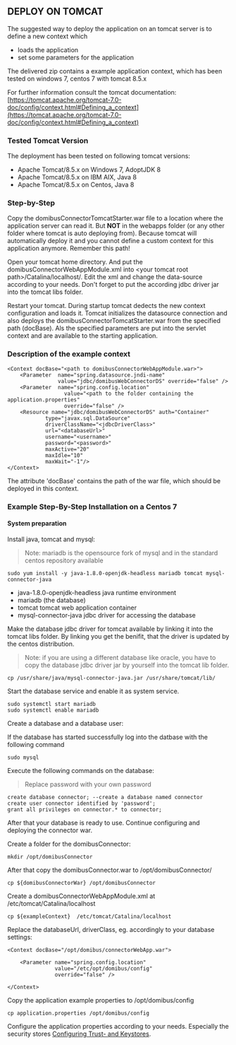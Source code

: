 DEPLOY ON TOMCAT
----------------

The suggested way to deploy the application on an tomcat server is to define a new context which

 * loads the application
 * set some parameters for the application

The delivered zip contains a example application context, which has been tested on windows 7, centos 7 with tomcat 8.5.x

For further information consult the tomcat documentation: [https://tomcat.apache.org/tomcat-7.0-doc/config/context.html#Defining_a_context](https://tomcat.apache.org/tomcat-7.0-doc/config/context.html#Defining_a_context)

### Tested Tomcat Version

The deployment has been tested on following tomcat versions:

 * Apache Tomcat/8.5.x on Windows 7, AdoptJDK 8
 * Apache Tomcat/8.5.x on IBM AIX, Java 8
 * Apache Tomcat/8.5.x on Centos, Java 8
 

### Step-by-Step

Copy the domibusConnectorTomcatStarter.war file to a location where the application server can read it. But **NOT** in the
webapps folder (or any other folder where tomcat is auto deploying from). Because tomcat will automatically deploy it and you cannot
define a custom context for this application anymore. Remember this path!

Open your tomcat home directory. And put the domibusConnectorWebAppModule.xml into <your tomcat root path\>/Catalina/localhost/. 
Edit the xml and change the data-source according to your needs. Don't forget to
put the according jdbc driver jar into the tomcat libs folder.

Restart your tomcat. During startup tomcat dedects the new context configuration and loads it. Tomcat initializes the datasource connection
and also deploys the domibusConnectorTomcatStarter.war from the specified path (docBase). Als the specified parameters are put into the servlet
context and are available to the starting application.


### Description of the example context

    <Context docBase="<path to domibusConnectorWebAppModule.war>">  
        <Parameter  name="spring.datasource.jndi-name" 
                    value="jdbc/domibusWebConnectorDS" override="false" />
        <Parameter  name="spring.config.location" 
                      value="<path to the folder containing the application.properties" 
                      override="false" />  
        <Resource name="jdbc/domibusWebConnectorDS" auth="Container"
                type="javax.sql.DataSource" 
                driverClassName="<jdbcDriverClass>"
                url="<databaseUrl>"
                username="<username>" 
                password="<password>" 
                maxActive="20" 
                maxIdle="10"
                maxWait="-1"/>   
    </Context>

The attribute 'docBase' contains the path of the war file, which should be deployed in this context.

### Example Step-By-Step Installation on a Centos 7

#### System preparation

Install java, tomcat and mysql:

> Note: mariadb is the opensource fork of mysql and in the standard centos repository available

    sudo yum install -y java-1.8.0-openjdk-headless mariadb tomcat mysql-connector-java

   * java-1.8.0-openjdk-headless java runtime environment
   * mariadb (the database)
   * tomcat tomcat web application container
   * mysql-connector-java jdbc driver for accessing the database

Make the database jdbc driver for tomcat available by linking it into the tomcat libs folder.
By linking you get the benifit, that the driver is updated by the centos distribution.

> Note: if you are using a different database like oracle, you have to copy the database jdbc driver jar
by yourself into the tomcat lib folder.

    cp /usr/share/java/mysql-connector-java.jar /usr/share/tomcat/lib/


Start the database service and enable it as system service. 

    sudo systemctl start mariadb
    sudo systemctl enable mariadb

Create a database and a database user:  

If the database has started successfully log into the datbase with the following command 
    
    sudo mysql
Execute the following commands on the database:
    
>Replace password with your own password  
    
    create database connector; --create a database named connector
    create user connector identified by 'password';
    grant all privileges on connector.* to connector;   
    
After that your database is ready to use. Continue configuring and deploying the connector war.          
          

Create a folder for the domibusConnector:

    mkdir /opt/domibusConnector

After that copy the domibusConnector.war to /opt/domibusConnector/
    
    cp ${domibusConnectorWar} /opt/domibusConnector
    
Create a domibusConnectorWebAppModule.xml at /etc/tomcat/Catalina/localhost

    cp ${exampleContext}  /etc/tomcat/Catalina/localhost
    
   
Replace the databaseUrl, driverClass, eg. accordingly to your database settings:

```$xml
<Context docBase="/opt/domibus/connectorWebApp.war">  

    <Parameter name="spring.config.location" 
               value="/etc/opt/domibus/config" 
               override="false" />  
 
</Context>
```

Copy the application example properties to /opt/domibus/config

    cp application.properties /opt/domibus/config 

Configure the application properties according to your needs. Especially the security stores [Configuring Trust- and Keystores](../key_and_trust_stores/).
